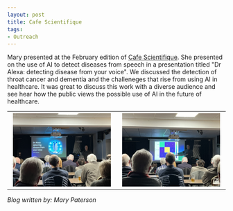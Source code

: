 ```yaml
---
layout: post
title: Cafe Scientifique
tags:
- Outreach
---
```


Mary presented at the February edition of [Cafe Scientifique](http://cafesci.hdtleeds.org.uk/). She presented on the use of AI to detect diseases from speech in a presentation titled "Dr Alexa: detecting disease from your voice". We discussed the detection of throat cancer and dementia and the challeneges that rise from using AI in healthcare. It was great to discuss this work with a diverse audience and see hear how the public views the possible use of AI in the future of healthcare.  


<table>
  <tr>
    <th><img  src="/images/cafescientifique1.jpg" style="max-width: 95%;"></th>
    <th><img  src="/images/cafescientifique2.jpg" style="max-width: 95%;"></th>
  </tr>
</table>

*Blog written by: Mary Paterson*
